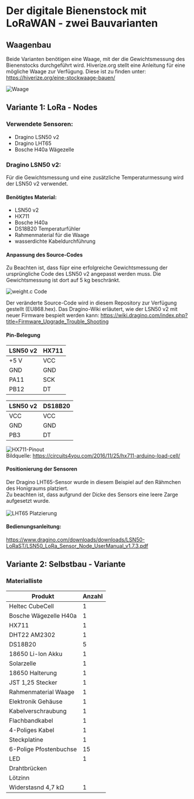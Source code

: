# Der digitale Bienenstock mit LoRaWAN - zwei Bauvarianten

## Waagenbau
Beide Varianten benötigen eine Waage, mit der die Gewichtsmessung des Bienenstocks durchgeführt wird.
Hiverize.org stellt eine Anleitung für eine mögliche Waage zur Verfügung.
Diese ist zu finden unter:
https://hiverize.org/eine-stockwaage-bauen/

![Waage](https://github.com/items-gmbh/digitaler-Bienenstock/blob/main/Abbildungen/Waage.jpg)

## Variante 1: LoRa - Nodes

### Verwendete Sensoren:
* Dragino LSN50 v2
* Dragino LHT65
* Bosche H40a Wägezelle

### Dragino LSN50 v2:
Für die Gewichtsmessung und eine zusätzliche Temperaturmessung wird der LSN50 v2 verwendet.
#### Benötigtes Material:
* LSN50 v2
* HX711
* Bosche H40a 
* DS18B20 Temperaturfühler
* Rahmenmaterial für die Waage
* wasserdichte Kabeldurchführung

#### Anpassung des Source-Codes
Zu Beachten ist, dass füpr eine erfolgreiche Gewichtsmessung der ursprüngliche Code des LSN50 v2 angepasst werden muss.
Die Gewichtsmessung ist dort auf 5 kg beschränkt.

![weight.c Code](https://github.com/items-gmbh/digitaler-Bienenstock/blob/main/Abbildungen/weight_code.png)

Der veränderte Source-Code wird in diesem Repository zur Verfügung gestellt (EU868.hex).
Das Dragino-Wiki erläutert, wie der LSN50 v2 mit neuer Firmware bespielt werden kann:
https://wiki.dragino.com/index.php?title=Firmware_Upgrade_Trouble_Shooting

#### Pin-Belegung
LSN50 v2 | HX711      
---------|------------
+5 V|VCC
GND|GND
PA11|SCK
PB12|DT

LSN50 v2 | DS18B20
---------|---------
VCC      | VCC
GND      | GND
PB3      | DT

![HX711-Pinout](https://github.com/items-gmbh/digitaler-Bienenstock/blob/main/Abbildungen/Load_Cell_Pinout.png)
<br>Bildquelle: https://circuits4you.com/2016/11/25/hx711-arduino-load-cell/

#### Positionierung der Sensoren
Der Dragino LHT65-Sensor wurde in diesem Beispiel auf den Rähmchen des Honigraums platziert.<br>
Zu beachten ist, dass aufgrund der Dicke des Sensors eine leere Zarge aufgesetzt wurde.<br><br>
![LHT65 Platzierung](https://github.com/items-gmbh/digitaler-Bienenstock/blob/main/Abbildungen/LHT65.jpg)


#### Bedienungsanleitung:
https://www.dragino.com/downloads/downloads/LSN50-LoRaST/LSN50_LoRa_Sensor_Node_UserManual_v1.7.3.pdf

## Variante 2: Selbstbau - Variante
### Materialliste

Produkt         | Anzahl
----------------|-------
Heltec CubeCell | 1
Bosche Wägezelle H40a | 1
HX711 | 1
DHT22 AM2302 | 1
DS18B20 | 5
18650 Li-Ion Akku | 1
Solarzelle | 1
18650 Halterung | 1
JST 1,25 Stecker | 1
Rahmenmaterial Waage | 1
Elektronik Gehäuse | 1
Kabelverschraubung | 1
Flachbandkabel | 1
4-Poliges Kabel | 1
Steckplatine | 1
6-Polige Pfostenbuchse | 15
LED | 1
Drahtbrücken |
Lötzinn|
Widerstasnd 4,7 kΩ | 1
